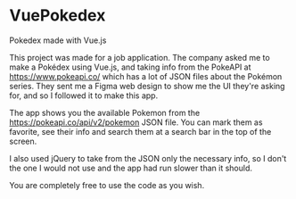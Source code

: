 # VuePokedex
Pokedex made with Vue.js

This project was made for a job application. The company asked me to make a Pokédex using Vue.js, and taking info from the PokeAPI at https://www.pokeapi.co/ which has a lot of JSON files about the Pokémon series.
They sent me a Figma web design to show me the UI they're asking for, and so I followed it to make this app.

The app shows you the available Pokemon from the https://pokeapi.co/api/v2/pokemon JSON file. You can mark them as favorite, see their info and search them at a search bar in the top of the screen.

I also used jQuery to take from the JSON only the necessary info, so I don't the one I would not use and the app had run slower than it should.

You are completely free to use the code as you wish.
